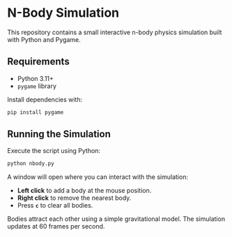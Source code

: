 # N-Body Simulation

This repository contains a small interactive n-body physics simulation built with Python and Pygame.

## Requirements

- Python 3.11+
- `pygame` library

Install dependencies with:

```bash
pip install pygame
```

## Running the Simulation

Execute the script using Python:

```bash
python nbody.py
```

A window will open where you can interact with the simulation:

- **Left click** to add a body at the mouse position.
- **Right click** to remove the nearest body.
- Press **`c`** to clear all bodies.

Bodies attract each other using a simple gravitational model. The simulation updates at 60 frames per second.

